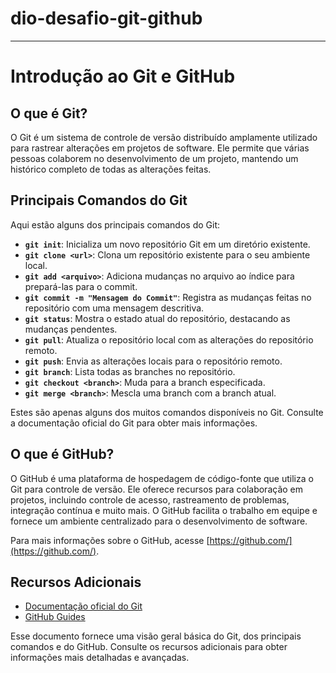 # dio-desafio-git-github
----------------------------------------------------------

# Introdução ao Git e GitHub

## O que é Git?

O Git é um sistema de controle de versão distribuído amplamente utilizado para rastrear alterações em projetos de software. Ele permite que várias pessoas colaborem no desenvolvimento de um projeto, mantendo um histórico completo de todas as alterações feitas.

## Principais Comandos do Git

Aqui estão alguns dos principais comandos do Git:

- **`git init`**: Inicializa um novo repositório Git em um diretório existente.
- **`git clone <url>`**: Clona um repositório existente para o seu ambiente local.
- **`git add <arquivo>`**: Adiciona mudanças no arquivo ao índice para prepará-las para o commit.
- **`git commit -m "Mensagem do Commit"`**: Registra as mudanças feitas no repositório com uma mensagem descritiva.
- **`git status`**: Mostra o estado atual do repositório, destacando as mudanças pendentes.
- **`git pull`**: Atualiza o repositório local com as alterações do repositório remoto.
- **`git push`**: Envia as alterações locais para o repositório remoto.
- **`git branch`**: Lista todas as branches no repositório.
- **`git checkout <branch>`**: Muda para a branch especificada.
- **`git merge <branch>`**: Mescla uma branch com a branch atual.

Estes são apenas alguns dos muitos comandos disponíveis no Git. Consulte a documentação oficial do Git para obter mais informações.

## O que é GitHub?

O GitHub é uma plataforma de hospedagem de código-fonte que utiliza o Git para controle de versão. Ele oferece recursos para colaboração em projetos, incluindo controle de acesso, rastreamento de problemas, integração contínua e muito mais. O GitHub facilita o trabalho em equipe e fornece um ambiente centralizado para o desenvolvimento de software.

Para mais informações sobre o GitHub, acesse [https://github.com/](https://github.com/).

## Recursos Adicionais

- [Documentação oficial do Git](https://git-scm.com/doc)
- [GitHub Guides](https://guides.github.com/)

Esse documento fornece uma visão geral básica do Git, dos principais comandos e do GitHub. Consulte os recursos adicionais para obter informações mais detalhadas e avançadas.

